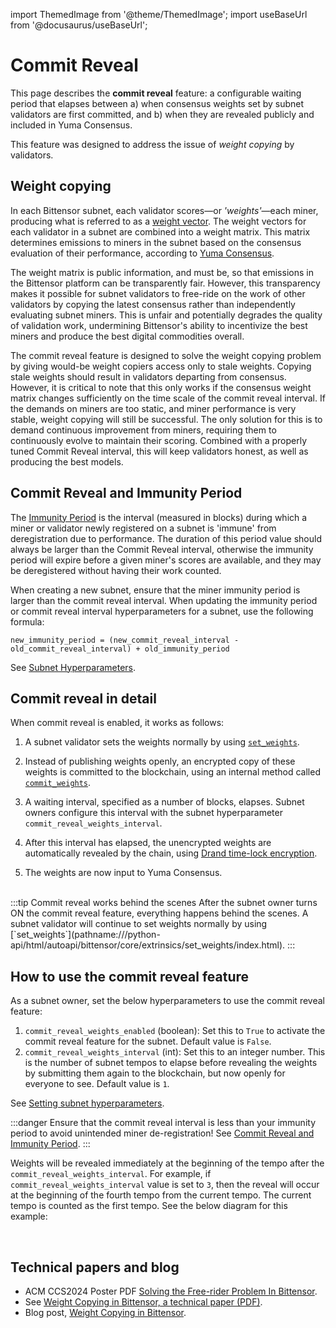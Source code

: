 
import ThemedImage from '@theme/ThemedImage';
import useBaseUrl from '@docusaurus/useBaseUrl';

# Commit Reveal

This page describes the **commit reveal** feature: a configurable waiting period that elapses between a) when consensus weights set by subnet validators are first committed, and b) when they are revealed publicly and included in Yuma Consensus.

This feature was designed to address the issue of *weight copying* by validators. 

## Weight copying

In each Bittensor subnet, each validator scores&mdash;or *'weights'*&mdash;each miner, producing what is referred to as a [weight vector](../glossary.md#weight-vector). The weight vectors for each validator in a subnet are combined into a weight matrix. This matrix determines emissions to miners in the subnet based on the consensus evaluation of their performance, according to [Yuma Consensus](../glossary.md#yuma-consensus).

The weight matrix is public information, and must be, so that emissions in the Bittensor platform can be transparently fair. However, this transparency makes it possible for subnet validators to free-ride on the work of other validators by copying the latest consensus rather than independently evaluating subnet miners. This is unfair and potentially degrades the quality of validation work, undermining Bittensor's ability to incentivize the best miners and produce the best digital commodities overall.

The commit reveal feature is designed to solve the weight copying problem by giving would-be weight copiers access only to stale weights. Copying stale weights should result in validators departing from consensus. However, it is critical to note that this only works if the consensus weight matrix changes sufficiently on the time scale of the commit reveal interval. If the demands on miners are too static, and miner performance is very stable, weight copying will still be successful. The only solution for this is to demand continuous improvement from miners, requiring them to continuously evolve to maintain their scoring. Combined with a properly tuned Commit Reveal interval, this will keep validators honest, as well as producing the best models.

## Commit Reveal and Immunity Period

The [Immunity Period](../glossary.md#immunity-period) is the interval (measured in blocks) during which a miner or validator newly registered on a subnet is 'immune' from deregistration due to performance. The duration of this period value should always be larger than the Commit Reveal interval, otherwise the immunity period will expire before a given miner's scores are available, and they may be deregistered without having their work counted.

When creating a new subnet, ensure that the miner immunity period is larger than the commit reveal interval. When updating the immunity period or commit reveal interval hyperparameters for a subnet, use the following formula:

```
new_immunity_period = (new_commit_reveal_interval - old_commit_reveal_interval) + old_immunity_period
```

See [Subnet Hyperparameters](./subnet-hyperparameters.md).

## Commit reveal in detail

When commit reveal is enabled, it works as follows:  

1. A subnet validator sets the weights normally by using [`set_weights`](pathname:///python-api/html/autoapi/bittensor/core/extrinsics/set_weights/index.html). 

2. Instead of publishing weights openly, an encrypted copy of these weights is committed to the blockchain, using an internal method called [`commit_weights`](pathname:///python-api/html/autoapi/bittensor/core/extrinsics/commit_weights/index.html).

3. A waiting interval, specified as a number of blocks, elapses. Subnet owners configure this interval with the subnet hyperparameter `commit_reveal_weights_interval`.

4. After this interval has elapsed, the unencrypted weights are automatically revealed by the chain, using [Drand time-lock encryption](https://drand.love/docs/timelock-encryption/).

5. The weights are now input to Yuma Consensus.

<br />
:::tip Commit reveal works behind the scenes
After the subnet owner turns ON the commit reveal feature, everything happens behind the scenes. A subnet validator will continue to set weights normally by using [`set_weights`](pathname:///python-api/html/autoapi/bittensor/core/extrinsics/set_weights/index.html).
:::

<center>
<ThemedImage
alt="'1-Commit Reveal'"
sources={{
    light: useBaseUrl('/img/docs/2-commit-reveal.svg'),
    dark: useBaseUrl('/img/docs/dark-2-commit-reveal.svg'),
}}
style={{width: 750}}
/>
</center>


## How to use the commit reveal feature

As a subnet owner, set the below hyperparameters to use the commit reveal feature:

1. `commit_reveal_weights_enabled` (boolean): Set this to `True` to activate the commit reveal feature for the subnet. Default value is `False`.
2. `commit_reveal_weights_interval` (int): Set this to an integer number. This is the number of subnet tempos to elapse before revealing the weights by submitting them again to the blockchain, but now openly for everyone to see. Default value is `1`.

See [Setting subnet hyperparameters](subnet-hyperparameters#setting-the-hyperparameters).

:::danger Ensure that the commit reveal interval is less than your immunity period to avoid unintended miner de-registration!
See [Commit Reveal and Immunity Period](#commit-reveal-and-immunity-period).
:::


Weights will be revealed immediately at the beginning of the tempo after the `commit_reveal_weights_interval`. For example, if `commit_reveal_weights_interval` value is set to `3`, then the reveal will occur at the beginning of the fourth tempo from the current tempo. The current tempo is counted as the first tempo. See the below diagram for this example: 

<center>
<ThemedImage
alt="'1-Commit Reveal'"
sources={{
    light: useBaseUrl('/img/docs/1-commit-reveal.svg'),
    dark: useBaseUrl('/img/docs/dark-1-commit-reveal.svg'),
}}
style={{width: 750}}
/>
</center>

<br />


## Technical papers and blog

- ACM CCS2024 Poster PDF [Solving the Free-rider Problem In Bittensor](pathname:///papers/ACM_CCS2024_Poster.pdf).
- See [Weight Copying in Bittensor, a technical paper (PDF)](pathname:///papers/BT_Weight_Copier-29May2024.pdf).
- Blog post, [Weight Copying in Bittensor](https://blog.bittensor.com/weight-copying-in-bittensor-422585ab8fa5).

